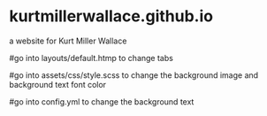# kurtmillerwallace.github.io
a website for Kurt Miller Wallace


#go into layouts/default.htmp to change tabs

#go into assets/css/style.scss to change the background image and background text font color

#go into config.yml to change the background text
